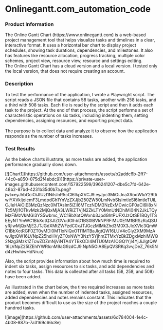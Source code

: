 # Onlinegantt.com_automation_code

<h3>Product Information</h3> <p> The Online Gantt Chart (https://www.onlinegantt.com) is a web-based project management tool that helps visualize tasks and timelines in a clear, interactive format. It uses a horizontal bar chart to display project schedules, showing task durations, dependencies, and milestones. It also has features like resource allocation, progress tracking, multiple color schemes, project view, resource view, resource and settings editing.<br>
The Online Gantt Chart has a cloud version and a local version. I tested only the local version, that does not require creating an account.
 </a> </p>

<h3>Description</h3> <p>To test the performance of the application, I wrote a Playwright script. The script reads a JSON file that contains 58 tasks, another with 258 tasks, and a third with 508 tasks. Each file is read by the script and then it adds each task to the project. At the end of that process, the script performs a set of characteristic operations on six tasks, including indenting them, setting dependencies, assigning resources, and exporting project data.<br>
<br>
The purpose is to collect data and analyze it to observe how the application responds as the number of tasks increases.</p>

<h3>Test Results</h3> <p>As the below charts illustrate, as more tasks are added, the application performance gradually slows down.  </p>
[![Chart1](https://github.com/user-attachments/assets/b2addc6b-2ff7-44c0-a850-075d2f4ebdc9)](https://private-user-images.githubusercontent.com/157922599/396241207-dbe5c7fd-642e-48b2-87bd-4231b35d0b7a.png?jwt=eyJhbGciOiJIUzI1NiIsInR5cCI6IkpXVCJ9.eyJpc3MiOiJnaXRodWIuY29tIiwiYXVkIjoicmF3LmdpdGh1YnVzZXJjb250ZW50LmNvbSIsImtleSI6ImtleTUiLCJleHAiOjE3MzQzNzc0MTAsIm5iZiI6MTczNDM3NzExMCwicGF0aCI6Ii8xNTc5MjI1OTkvMzk2MjQxMjA3LWRiZTVjN2ZkLTY0MmUtNDhiMi04N2JkLTQyMzFiMzVkMGI3YS5wbmc_WC1BbXotQWxnb3JpdGhtPUFXUzQtSE1BQy1TSEEyNTYmWC1BbXotQ3JlZGVudGlhbD1BS0lBVkNPRFlMU0E1M1BRSzRaQSUyRjIwMjQxMjE2JTJGdXMtZWFzdC0xJTJGczMlMkZhd3M0X3JlcXVlc3QmWC1BbXotRGF0ZT0yMDI0MTIxNlQxOTI1MTBaJlgtQW16LUV4cGlyZXM9MzAwJlgtQW16LVNpZ25hdHVyZT0xNWY3NzY5YjhmZTMxYzBkZDgxMzhlMWQ2Nzg3Mzk1ZTcwZDZmNjViNTA4YTBkODI4MTU0MzA1OGQ1YjI4YjJiJlgtQW16LVNpZ25lZEhlYWRlcnM9aG9zdCJ9.NpN5OiA8EpQVSRKq3vvjDeZ_76k5Nd4zHwhiwHdNruo)
<br>
<p>Also, the script provides information about how much time is required to indent six tasks, assign resources to six tasks, and add dependencies and notes to four tasks. This data is collected after all tasks (58, 258, and 508) have been added. <br>
<br>
As illustrated in the chart below, the time required increases as more tasks are added, even when the number of indented tasks, assigned resources, added dependencies and notes remains constant.  This indicates that the product becomes difficult to use as the size of the project reaches a couple hundred tasks.
</p>
![image](https://github.com/user-attachments/assets/6d784004-1e4c-4b08-887b-7a3169c66c8e)




